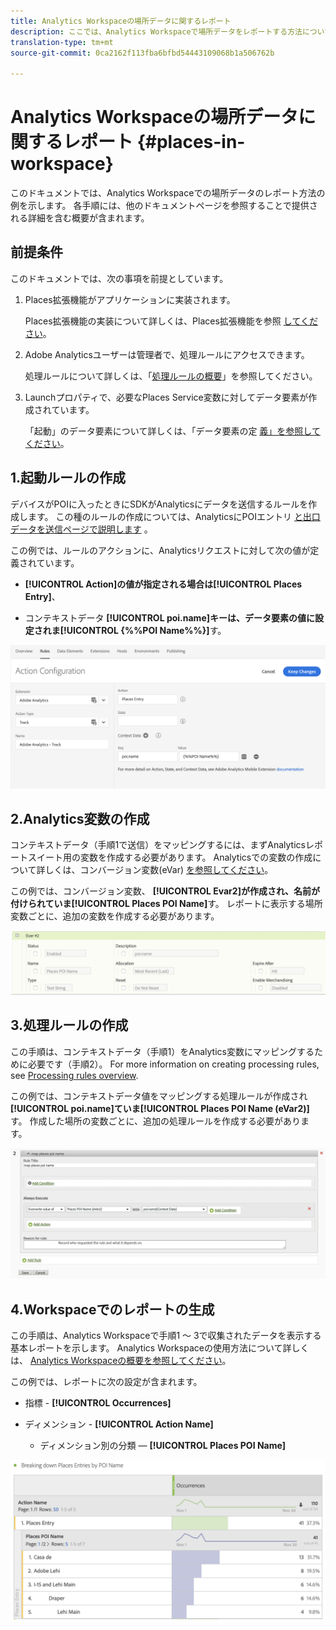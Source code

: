 ```yaml
---
title: Analytics Workspaceの場所データに関するレポート
description: ここでは、Analytics Workspaceで場所データをレポートする方法について説明します。
translation-type: tm+mt
source-git-commit: 0ca2162f113fba6bfbd54443109068b1a506762b

---
```



# Analytics Workspaceの場所データに関するレポート {#places-in-workspace}

このドキュメントでは、Analytics Workspaceでの場所データのレポート方法の例を示します。 各手順には、他のドキュメントページを参照することで提供される詳細を含む概要が含まれます。

## 前提条件

このドキュメントでは、次の事項を前提としています。

1. Places拡張機能がアプリケーションに実装されます。

   Places拡張機能の実装について詳しくは、Places拡張機能を参照 [してください](/help/places-ext-aep-sdks/places-extension/places-extension.md)。

1. Adobe Analyticsユーザーは管理者で、処理ルールにアクセスできます。

   処理ルールについて詳しくは、「[処理ルールの概要](https://docs.adobe.com/content/help/en/analytics/admin/admin-tools/processing-rules/processing-rules.html)」を参照してください。

1. Launchプロパティで、必要なPlaces Service変数に対してデータ要素が作成されています。

   「起動」のデータ要素について詳しくは、「データ要素の定 [義」を参照してください](/help/use-places-launch-workflow/define-data-elements.md)。


## 1.起動ルールの作成

デバイスがPOIに入ったときにSDKがAnalyticsにデータを送信するルールを作成します。 この種のルールの作成については、AnalyticsにPOIエントリ [と出口データを送信ページで説明します](/help/use-places-with-other-solutions/places-adobe-analytics/use-places-adobe-analytics.md) 。

この例では、ルールのアクションに、Analyticsリクエストに対して次の値が定義されています。

* **[!UICONTROL Action]**の値が指定される場合は**[!UICONTROL Places Entry]**、

* コンテキストデータ **[!UICONTROL poi.name]**キーは、データ要素の値に設定されま**[!UICONTROL {%%POI Name%%}]**&#x200B;す。

![&quot;アクションを設定&quot;](/help/assets/pt-setAction.png)

## 2.Analytics変数の作成

コンテキストデータ（手順1で送信）をマッピングするには、まずAnalyticsレポートスイート用の変数を作成する必要があります。 Analyticsでの変数の作成について詳しくは、コンバージョン変数(eVar) [を参照してください](https://docs.adobe.com/content/help/en/analytics/implementation/analytics-basics/ref-conversion-variables-evar.html)。

この例では、コンバージョン変数、 **[!UICONTROL Evar2]**が作成され、名前が付けられていま**[!UICONTROL Places POI Name]**&#x200B;す。 レポートに表示する場所変数ごとに、追加の変数を作成する必要があります。

![「analytics変数の作成」](/help/assets/aa-evar.png)

## 3.処理ルールの作成

この手順は、コンテキストデータ（手順1）をAnalytics変数にマッピングするために必要です（手順2）。 For more information on creating processing rules, see [Processing rules overview](https://docs.adobe.com/content/help/en/analytics/admin/admin-tools/processing-rules/processing-rules.html).

この例では、コンテキストデータ値をマッピングする処理ルールが作成され **[!UICONTROL poi.name]**ていま**[!UICONTROL Places POI Name (eVar2)]**&#x200B;す。 作成した場所の変数ごとに、追加の処理ルールを作成する必要があります。

![「処理ルールの作成」](/help/assets/aa-processing-rule.png)

## 4.Workspaceでのレポートの生成

この手順は、Analytics Workspaceで手順1 ～ 3で収集されたデータを表示する基本レポートを示します。 Analytics Workspaceの使用方法について詳しくは、 [Analytics Workspaceの概要を参照してください](https://docs.adobe.com/content/help/en/analytics/analyze/analysis-workspace/analysis-workspace-features.html)。

この例では、レポートに次の設定が含まれます。

* 指標 - **[!UICONTROL Occurrences]**

* ディメンション - **[!UICONTROL Action Name]**

   * ディメンション別の分類 — **[!UICONTROL Places POI Name]**

![「ワークスペースでのレポートの作成」](/help/assets/aa-workspace.png)
